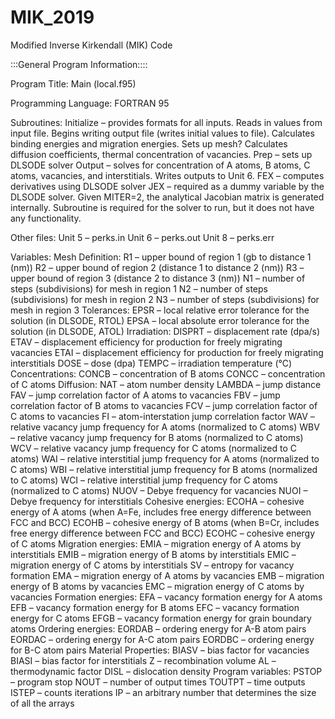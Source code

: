 # MIK_2019
Modified Inverse Kirkendall (MIK) Code

:::General Program Information::::

Program Title: Main (local.f95)

Programming Language: FORTRAN 95

Subroutines:
  Initialize – provides formats for all inputs. Reads in values from input file. Begins writing output file (writes initial values to file). Calculates binding energies and migration energies. Sets up mesh? Calculates diffusion coefficients, thermal concentration of vacancies.
  Prep – sets up DLSODE solver
  Output – solves for concentration of A atoms, B atoms, C atoms, vacancies, and interstitials. Writes outputs to Unit 6.
  FEX – computes derivatives using DLSODE solver
  JEX – required as a dummy variable by the DLSODE solver. Given MITER=2, the analytical Jacobian matrix is generated internally. Subroutine is required for the solver to run, but it does not have any functionality.

Other files:
  Unit 5 – perks.in
  Unit 6 – perks.out
  Unit 8 – perks.err

Variables:
  Mesh Definition:
    R1 – upper bound of region 1 (gb to distance 1 (nm))
    R2 – upper bound of region 2 (distance 1 to distance 2 (nm))
    R3 – upper bound of region 3 (distance 2 to distance 3 (nm))
    N1 – number of steps (subdivisions) for mesh in region 1
    N2 – number of steps (subdivisions) for mesh in region 2
    N3 – number of steps (subdivisions) for mesh in region 3
  Tolerances:
    EPSR – local relative error tolerance for the solution (in DLSODE, RTOL)
    EPSA – local absolute error tolerance for the solution (in DLSODE, ATOL)
  Irradiation:
    DISPRT – displacement rate (dpa/s)
    ETAV – displacement efficiency for production for freely migrating vacancies
    ETAI – displacement efficiency for production for freely migrating interstitials
    DOSE – dose (dpa)
    TEMPC – irradiation temperature (°C)
  Concentrations:
    CONCB – concentration of B atoms
    CONCC – concentration of C atoms
  Diffusion:
    NAT – atom number density
    LAMBDA – jump distance
    FAV – jump correlation factor of A atoms to vacancies
    FBV – jump correlation factor of B atoms to vacancies
    FCV – jump correlation factor of C atoms to vacancies
    FI – atom-interstation jump correlation factor
    WAV – relative vacancy jump frequency for A atoms (normalized to C atoms)
    WBV – relative vacancy jump frequency for B atoms (normalized to C atoms)
    WCV – relative vacancy jump frequency for C atoms (normalized to C atoms)
    WAI – relative interstitial jump frequency for A atoms (normalized to C atoms)
    WBI – relative interstitial jump frequency for B atoms (normalized to C atoms)
    WCI – relative interstitial jump frequency for C atoms (normalized to C atoms)
    NUOV – Debye frequency for vacancies
    NUOI – Debye frequency for interstitials
  Cohesive energies:
    ECOHA – cohesive energy of A atoms (when A=Fe, includes free energy difference between FCC and BCC)
    ECOHB – cohesive energy of B atoms (when B=Cr, includes free energy difference between FCC and BCC)
    ECOHC – cohesive energy of C atoms
  Migration energies:
    EMIA – migration energy of A atoms by interstitials
    EMIB – migration energy of B atoms by interstitials
    EMIC – migration energy of C atoms by interstitials
    SV – entropy for vacancy formation
    EMA – migration energy of A atoms by vacancies
    EMB – migration energy of B atoms by vacancies
    EMC – migration energy of C atoms by vacancies
  Formation energies:
    EFA – vacancy formation energy for A atoms
    EFB – vacancy formation energy for B atoms
    EFC – vacancy formation energy for C atoms
    EFGB – vacancy formation energy for grain boundary atoms
  Ordering energies:
    EORDAB – ordering energy for A-B atom pairs
    EORDAC – ordering energy for A-C atom pairs
    EORDBC – ordering energy for B-C atom pairs
  Material Properties:
    BIASV – bias factor for vacancies
    BIASI – bias factor for interstitials
    Z – recombination volume
    AL – thermodynamic factor
    DISL – dislocation density
  Program variables:
    PSTOP – program stop
    NOUT – number of output times
    TOUTPT – time outputs
    ISTEP – counts iterations
    IP – an arbitrary number that determines the size of all the arrays

